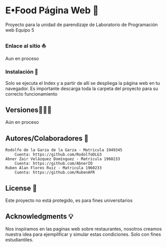 # E•Food Página Web :hamburger:

Proyecto para la unidad de parendizaje de Laboratorio de Programación web
Equipo 5

### Enlace al sitio :sailboat:

Aun en proceso

### Instalación 🔨

Solo se ejecuta el Index y a partir de allí se despliega la página web en tu navegador.
Es importante descarga toda la carpeta del proyecto para su correcto funcionamiento

## Versiones👨🏽‍💻

Aún en proceso

## Autores/Colaboradores :raised_hands:
    Rodolfo de la Garza de la Garza - Matricula 1949345
        Cuenta: https://github.com/RodolfoDLG3
    Abner Zair Velázquez Domínguez - Matricula 1960233
        Cuenta: https://github.com/AbnerIO
    Ruben Alan Flores Ruiz - Matricula 1960233
        Cuenta: https://github.com/RubenAFR

## License :page_with_curl:

Este proyecto no está protegido, es para fines universitarios

## Acknowledgments :bulb:

Nos inspiramos en las paginas web sobre restaurantes, nosotros creamos nuestra idea para ejemplificar y simular estas condiciones.
Solo con fines estudiantiles. 